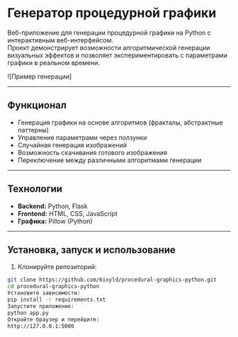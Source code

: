 # Генератор процедурной графики

Веб-приложение для генерации процедурной графики на Python с интерактивным веб-интерфейсом.  
Проект демонстрирует возможности алгоритмической генерации визуальных эффектов и позволяет экспериментировать с параметрами графики в реальном времени.

![Пример генерации] <!-- сюда можно вставить скриншот или GIF -->

---

## Функционал

- Генерация графики на основе алгоритмов (фракталы, абстрактные паттерны)  
- Управление параметрами через ползунки  
- Случайная генерация изображений  
- Возможность скачивания готового изображения  
- Переключение между различными алгоритмами генерации  

---

## Технологии

- **Backend:** Python, Flask  
- **Frontend:** HTML, CSS, JavaScript  
- **Графика:** Pillow (Python)  

---

## Установка, запуск и использование

1. Клонируйте репозиторий:
```bash
git clone https://github.com/6ixyld/procedural-graphics-python.git
cd procedural-graphics-python
Установите зависимости:
pip install -r requirements.txt
Запустите приложение:
python app.py
Откройте браузер и перейдите:
http://127.0.0.1:5000
